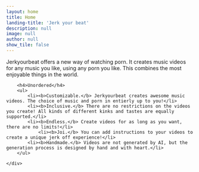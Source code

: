 ```yaml
---
layout: home
title: Home
landing-title: 'Jerk your beat'
description: null
image: null
author: null
show_tile: false
---
```


Jerkyourbeat offers a new way of watching porn. It creates music videos for any music you like, using any porn you like. This combines the most enjoyable things in the world.

<div class="6u 12u$(small)">

		<h4>Unordered</h4>
		<ul>
			<li><b>Customizable.</b> Jerkyourbeat creates awesome music videos. The choice of music and porn in entierly up to you!</li>
			<li><b>Inclusive.</b> There are no restrictions on the videos you create! All kinds of different kinks and tastes are equally supported.</li>
   			<li><b>Endless.</b> Create videos for as long as you want, there are no limits!</li>
      			<li><b>Joi.</b> You can add instructions to your videos to create a unique jerk off experience!</li>
   			<li><b>Handmade.</b> Videos are not generated by AI, but the generation process is designed by hand and with heart.</li>
		</ul>

	</div>
